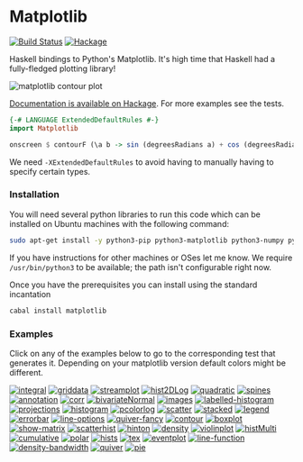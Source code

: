 # Matplotlib

[![Build Status](https://img.shields.io/circleci/project/github/abarbu/matplotlib-haskell.svg)](https://circleci.com/gh/abarbu/matplotlib-haskell)
[![Hackage](https://img.shields.io/hackage/v/matplotlib.svg)](https://hackage.haskell.org/package/matplotlib)

Haskell bindings to Python's Matplotlib. It's high time that Haskell had a
fully-fledged plotting library!

![matplotlib contour plot](https://github.com/abarbu/matplotlib-haskell/raw/master/imgs/contour.png)

[Documentation is available on Hackage](https://hackage.haskell.org/package/matplotlib). For
more examples see the tests.

```haskell
{-# LANGUAGE ExtendedDefaultRules #-}
import Matplotlib

onscreen $ contourF (\a b -> sin (degreesRadians a) + cos (degreesRadians b)) (-100) 100 (-200) 200 10
```

We need `-XExtendedDefaultRules` to avoid having to manually having to specify certain types.

### Installation

You will need several python libraries to run this code which can be installed
on Ubuntu machines with the following command:

```bash
sudo apt-get install -y python3-pip python3-matplotlib python3-numpy python-mpltoolkits.basemap
```

If you have instructions for other machines or OSes let me know. We require
`/usr/bin/python3` to be available; the path isn't configurable right now.

Once you have the prerequisites you can install using the standard incantation

```bash
cabal install matplotlib
```

### Examples

Click on any of the examples below to go to the corresponding test that
generates it. Depending on your matplotlib version default colors might be
different.

[![integral][img_integral]][url_integral]
[![griddata][img_griddata]][url_griddata]
[![streamplot][img_streamplot]][url_streamplot]
[![hist2DLog][img_hist2DLog]][url_hist2DLog]
[![quadratic][img_quadratic]][url_quadratic]
[![spines][img_spines]][url_spines]
[![annotation][img_annotation]][url_annotation]
[![corr][img_corr]][url_corr]
[![bivariateNormal][img_bivariateNormal]][url_bivariateNormal]
[![images][img_images]][url_images]
[![labelled-histogram][img_labelled-histogram]][url_labelled-histogram]
[![projections][img_projections]][url_projections]
[![histogram][img_histogram]][url_histogram]
[![pcolorlog][img_pcolorlog]][url_pcolorlog]
[![scatter][img_scatter]][url_scatter]
[![stacked][img_stacked]][url_stacked]
[![legend][img_legend]][url_legend]
[![errorbar][img_errorbar]][url_errorbar]
[![line-options][img_line-options]][url_line-options]
[![quiver-fancy][img_quiver-fancy]][url_quiver-fancy]
[![contour][img_contour]][url_contour]
[![boxplot][img_boxplot]][url_boxplot]
[![show-matrix][img_show-matrix]][url_show-matrix]
[![scatterhist][img_scatterhist]][url_scatterhist]
[![hinton][img_hinton]][url_hinton]
[![density][img_density]][url_density]
[![violinplot][img_violinplot]][url_violinplot]
[![histMulti][img_histMulti]][url_histMulti]
[![cumulative][img_cumulative]][url_cumulative]
[![polar][img_polar]][url_polar]
[![hists][img_hists]][url_hists]
[![tex][img_tex]][url_tex]
[![eventplot][img_eventplot]][url_eventplot]
[![line-function][img_line-function]][url_line-function]
[![density-bandwidth][img_density-bandwidth]][url_density-bandwidth]
[![quiver][img_quiver]][url_quiver]
[![pie][img_pie]][url_pie]

[img_quadratic]: https://i.imgur.com/E4AafPD.png "quadratic"
[url_quadratic]: https://github.com/abarbu/matplotlib-haskell/blob/master/test/Spec.hs#L248
[img_labelled-histogram]: https://i.imgur.com/lCVEpge.png "labelled-histogram"
[url_labelled-histogram]: https://github.com/abarbu/matplotlib-haskell/blob/master/test/Spec.hs#L229
[img_contour]: https://i.imgur.com/KoAIf9Z.png "contour"
[url_contour]: https://github.com/abarbu/matplotlib-haskell/blob/master/test/Spec.hs#L227
[img_eventplot]: https://i.imgur.com/UMT1yku.png "eventplot"
[url_eventplot]: https://github.com/abarbu/matplotlib-haskell/blob/master/test/Spec.hs#L285
[img_bivariateNormal]: https://i.imgur.com/fTSfEzo.png "bivariateNormal"
[url_bivariateNormal]: https://github.com/abarbu/matplotlib-haskell/blob/master/test/Spec.hs#L470
[img_legend]: https://i.imgur.com/X46KiUJ.png "legend"
[url_legend]: https://github.com/abarbu/matplotlib-haskell/blob/master/test/Spec.hs#L275
[img_streamplot]: https://i.imgur.com/IfHLmkC.png "streamplot"
[url_streamplot]: https://github.com/abarbu/matplotlib-haskell/blob/master/test/Spec.hs#L587
[img_scatter]: https://i.imgur.com/dceKS4I.png "scatter"
[url_scatter]: https://github.com/abarbu/matplotlib-haskell/blob/master/test/Spec.hs#L222
[img_hist2DLog]: https://i.imgur.com/2fL8oEX.png "hist2DLog"
[url_hist2DLog]: https://github.com/abarbu/matplotlib-haskell/blob/master/test/Spec.hs#L280
[img_cumulative]: https://i.imgur.com/u5I8NYF.png "cumulative"
[url_cumulative]: https://github.com/abarbu/matplotlib-haskell/blob/master/test/Spec.hs#L220
[img_stacked]: https://i.imgur.com/rWIyizX.png "stacked"
[url_stacked]: https://github.com/abarbu/matplotlib-haskell/blob/master/test/Spec.hs#L528
[img_images]: https://i.imgur.com/R1fhDXC.png "images"
[url_images]: https://github.com/abarbu/matplotlib-haskell/blob/master/test/Spec.hs#L487
[img_errorbar]: https://i.imgur.com/gi0zEiz.png "errorbar"
[url_errorbar]: https://github.com/abarbu/matplotlib-haskell/blob/master/test/Spec.hs#L292
[img_show-matrix]: https://i.imgur.com/ajY0A9l.png "show-matrix"
[url_show-matrix]: https://github.com/abarbu/matplotlib-haskell/blob/master/test/Spec.hs#L272
[img_line-options]: https://i.imgur.com/Fahp7QA.png "line-options"
[url_line-options]: https://github.com/abarbu/matplotlib-haskell/blob/master/test/Spec.hs#L252
[img_quiver-fancy]: https://i.imgur.com/NsOFHhx.png "quiver-fancy"
[url_quiver-fancy]: https://github.com/abarbu/matplotlib-haskell/blob/master/test/Spec.hs#L439
[img_annotation]: https://i.imgur.com/9tdHiaT.png "annotation"
[url_annotation]: https://github.com/abarbu/matplotlib-haskell/blob/master/test/Spec.hs#L544
[img_integral]: https://i.imgur.com/PkepIKR.png "integral"
[url_integral]: https://github.com/abarbu/matplotlib-haskell/blob/master/test/Spec.hs#L401
[img_quiver]: https://i.imgur.com/TcayDLc.png "quiver"
[url_quiver]: https://github.com/abarbu/matplotlib-haskell/blob/master/test/Spec.hs#L428
[img_projections]: https://i.imgur.com/IlK7Oy3.png "projections"
[url_projections]: https://github.com/abarbu/matplotlib-haskell/blob/master/test/Spec.hs#L250
[img_density]: https://i.imgur.com/KS2OhbH.png "density"
[url_density]: https://github.com/abarbu/matplotlib-haskell/blob/master/test/Spec.hs#L244
[img_griddata]: https://i.imgur.com/SH83pJK.png "griddata"
[url_griddata]: https://github.com/abarbu/matplotlib-haskell/blob/master/test/Spec.hs#L607
[img_hinton]: https://i.imgur.com/m9a4IwL.png "hinton"
[url_hinton]: https://github.com/abarbu/matplotlib-haskell/blob/master/test/Spec.hs#L385
[img_scatterhist]: https://i.imgur.com/9ZIVotE.png "scatterhist"
[url_scatterhist]: https://github.com/abarbu/matplotlib-haskell/blob/master/test/Spec.hs#L310
[img_violinplot]: https://i.imgur.com/iBOfnuL.png "violinplot"
[url_violinplot]: https://github.com/abarbu/matplotlib-haskell/blob/master/test/Spec.hs#L303
[img_histMulti]: https://i.imgur.com/FxEI3EI.png "histMulti"
[url_histMulti]: https://github.com/abarbu/matplotlib-haskell/blob/master/test/Spec.hs#L339
[img_spines]: https://i.imgur.com/BryQOY9.png "spines"
[url_spines]: https://github.com/abarbu/matplotlib-haskell/blob/master/test/Spec.hs#L357
[img_corr]: https://i.imgur.com/GnBpDJL.png "corr"
[url_corr]: https://github.com/abarbu/matplotlib-haskell/blob/master/test/Spec.hs#L257
[img_pie]: https://i.imgur.com/ljgWXf6.png "pie"
[url_pie]: https://github.com/abarbu/matplotlib-haskell/blob/master/test/Spec.hs#L521
[img_hists]: https://i.imgur.com/KurE2Sr.png "hists"
[url_hists]: https://github.com/abarbu/matplotlib-haskell/blob/master/test/Spec.hs#L376
[img_tex]: https://i.imgur.com/bR8r579.png "tex"
[url_tex]: https://github.com/abarbu/matplotlib-haskell/blob/master/test/Spec.hs#L262
[img_histogram]: https://i.imgur.com/X37Rmy4.png "histogram"
[url_histogram]: https://github.com/abarbu/matplotlib-haskell/blob/master/test/Spec.hs#L217
[img_line-function]: https://i.imgur.com/zkpfQqW.png "line-function"
[url_line-function]: https://github.com/abarbu/matplotlib-haskell/blob/master/test/Spec.hs#L246
[img_density-bandwidth]: https://i.imgur.com/Qgjvrox.png "density-bandwidth"
[url_density-bandwidth]: https://github.com/abarbu/matplotlib-haskell/blob/master/test/Spec.hs#L241
[img_boxplot]: https://i.imgur.com/KigvYSc.png "boxplot"
[url_boxplot]: https://github.com/abarbu/matplotlib-haskell/blob/master/test/Spec.hs#L297
[img_polar]: https://i.imgur.com/4DAOrF1.png "polar"
[url_polar]: https://github.com/abarbu/matplotlib-haskell/blob/master/test/Spec.hs#L455
[img_pcolorlog]: https://i.imgur.com/ZLUoUqy.png "pcolorlog"
[url_pcolorlog]: https://github.com/abarbu/matplotlib-haskell/blob/master/test/Spec.hs#L500
